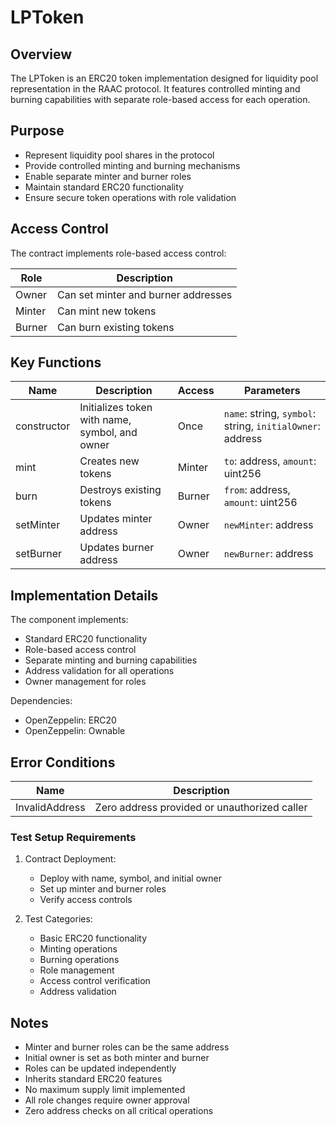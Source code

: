 # LPToken

## Overview

The LPToken is an ERC20 token implementation designed for liquidity pool representation in the RAAC protocol. It features controlled minting and burning capabilities with separate role-based access for each operation.

## Purpose

- Represent liquidity pool shares in the protocol
- Provide controlled minting and burning mechanisms
- Enable separate minter and burner roles
- Maintain standard ERC20 functionality
- Ensure secure token operations with role validation

## Access Control

The contract implements role-based access control:

| Role | Description |
|------|-------------|
| Owner | Can set minter and burner addresses |
| Minter | Can mint new tokens |
| Burner | Can burn existing tokens |

## Key Functions

| Name | Description | Access | Parameters |
|------|-------------|---------|------------|
| constructor | Initializes token with name, symbol, and owner | Once | `name`: string, `symbol`: string, `initialOwner`: address |
| mint | Creates new tokens | Minter | `to`: address, `amount`: uint256 |
| burn | Destroys existing tokens | Burner | `from`: address, `amount`: uint256 |
| setMinter | Updates minter address | Owner | `newMinter`: address |
| setBurner | Updates burner address | Owner | `newBurner`: address |

## Implementation Details

The component implements:

- Standard ERC20 functionality
- Role-based access control
- Separate minting and burning capabilities
- Address validation for all operations
- Owner management for roles

Dependencies:
- OpenZeppelin: ERC20
- OpenZeppelin: Ownable

## Error Conditions

| Name | Description |
|------|-------------|
| InvalidAddress | Zero address provided or unauthorized caller |

### Test Setup Requirements

1. Contract Deployment:
   - Deploy with name, symbol, and initial owner
   - Set up minter and burner roles
   - Verify access controls

2. Test Categories:
   - Basic ERC20 functionality
   - Minting operations
   - Burning operations
   - Role management
   - Access control verification
   - Address validation

## Notes

- Minter and burner roles can be the same address
- Initial owner is set as both minter and burner
- Roles can be updated independently
- Inherits standard ERC20 features
- No maximum supply limit implemented
- All role changes require owner approval
- Zero address checks on all critical operations 